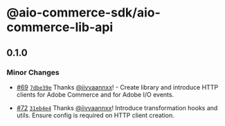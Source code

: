 # @aio-commerce-sdk/aio-commerce-lib-api

## 0.1.0

### Minor Changes

- [#69](https://github.com/adobe/aio-commerce-sdk/pull/69) [`7dbe39e`](https://github.com/adobe/aio-commerce-sdk/commit/7dbe39eabc01159724db12a6f854c18970ab1e79) Thanks [@iivvaannxx](https://github.com/iivvaannxx)! - Create library and introduce HTTP clients for Adobe Commerce and for Adobe I/O events.

- [#72](https://github.com/adobe/aio-commerce-sdk/pull/72) [`31eb4e4`](https://github.com/adobe/aio-commerce-sdk/commit/31eb4e403f30b593aafff57dc268bf9e6cf49f3e) Thanks [@iivvaannxx](https://github.com/iivvaannxx)! Introduce transformation hooks and utils. Ensure config is required on HTTP client creation.

